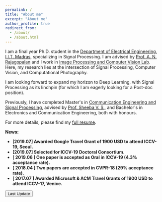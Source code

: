 ```yaml
---
permalink: /
title: "About me"
excerpt: "About me"
author_profile: true
redirect_from: 
  - /about/
  - /about.html
---
```

I am a final year Ph.D. student in the [Department of Electrical Engineering](http://www.ee.iitm.ac.in/), [I.I.T. Madras](https://www.iitm.ac.in/), specializing in Signal Processing. I am advised by [Prof. A. N. Rajagopalan](http://www.ee.iitm.ac.in/~raju/) and I work in [Image Processing and Computer Vision Lab](http://www.ee.iitm.ac.in/ipcvlab/). Here, my research lies at the intersection of Signal Processing, Computer Vision, and Computational Photography.

I am looking forward to expand my horizon to Deep Learning, with Signal Processing as its linchpin (for which I am eagerly looking for a Post-doc position).

Previously, I have completed Master's in [Communication Engineering and Signal Processing](http://gectcr.ac.in/electronics-department/m-tech-ec/), advised by [Prof. Sheeba V. S.](http://gectcr.ac.in/about-us/principals-profile/), and Bachelor's in Electronics and Communication Engineering, both with honours.

For more details, please find my [full resume](https://drive.google.com/file/d/1Ih11RMyYb8fiXHY-M_uOH1-Fpn6Ke5R8/view?usp=sharing).

 <strong>News<strong>:
  * &#91;2019.07&#93; Awarded Google Travel Grant of 1900 USD to attend ICCV-19, Seoul.
  * &#91;2019.07&#93; Selected for ICCV-19 Doctoral Consortium.
  * &#91;	2019.06 &#93; One paper is accepted as Oral in ICCV-19 	(4.3% acceptance rate).
  * &#91;	2018.04 &#93; Two papers are accepted in CVPR-18 (29% acceptance rate).
  * &#91;	2017.07 &#93; Awarded Microsoft & ACM Travel Grants of 1900 USD to attend ICCV-17, Venice.
<html>
<body>



<button onclick="myFunction()">Last Update</button>

<p id="demo"></p>

<script>
function myFunction() {
  var x = new Date(document.lastModified);
  document.getElementById("demo").innerHTML = x;
}
</script>

</body>
</html>
